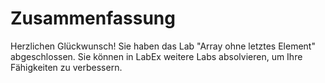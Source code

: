 # Zusammenfassung

Herzlichen Glückwunsch! Sie haben das Lab "Array ohne letztes Element" abgeschlossen. Sie können in LabEx weitere Labs absolvieren, um Ihre Fähigkeiten zu verbessern.
